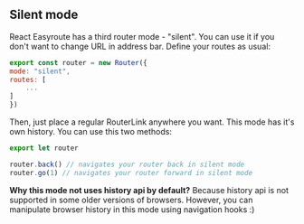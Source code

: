 ## Silent mode

React Easyroute has a third router mode - "silent". 
You can use it if you don't want to change URL in 
address bar. Define your routes as usual:
```javascript
export const router = new Router({
mode: "silent",
routes: [
    ...
]
})
```
Then, just place a regular RouterLink anywhere you 
want. 
This mode has it's own history. You can use this two 
methods:
```javascript
export let router

router.back() // navigates your router back in silent mode
router.go(1) // navigates your router forward in silent mode
```
**Why this mode not uses history api by default?**
Because history api is not supported in some older 
versions of browsers. However, you can manipulate 
browser history in this mode using navigation hooks :)